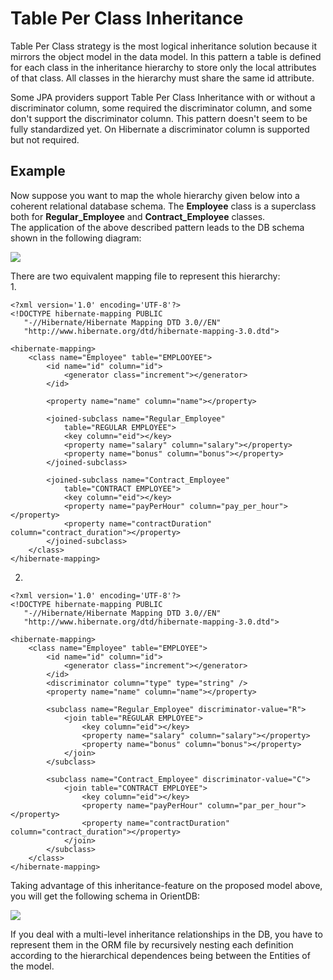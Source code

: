 # Table Per Class Inheritance
Table Per Class strategy is the most logical inheritance solution because it mirrors the object model in the data model. In this pattern a table is defined for each class in the inheritance hierarchy to store only the local attributes of that class. 
All classes in the hierarchy must share the same id attribute.  

Some JPA providers support Table Per Class Inheritance with or without a discriminator column, some required the discriminator column, and some don't support the discriminator column. This pattern doesn't seem to be fully standardized yet. On Hibernate a discriminator column is supported but not required.
     
## Example

Now suppose you want to map the whole hierarchy given below into a coherent relational database schema. The **Employee** class is a superclass both for **Regular_Employee** and **Contract_Employee** classes.    
The application of the above described pattern leads to the DB schema shown in the following diagram:  

![](https://github.com/orientechnologies/orientdb-docs/blob/master/source/images/teleporter-inheritance-table-class.png)       

There are two equivalent mapping file to represent this hierarchy:     
1.
```
<?xml version='1.0' encoding='UTF-8'?>  
<!DOCTYPE hibernate-mapping PUBLIC 
   "-//Hibernate/Hibernate Mapping DTD 3.0//EN"
   "http://www.hibernate.org/dtd/hibernate-mapping-3.0.dtd">

<hibernate-mapping>
	<class name="Employee" table="EMPLOOYEE">
		<id name="id" column="id">
			<generator class="increment"></generator>
		</id>

		<property name="name" column="name"></property>

		<joined-subclass name="Regular_Employee"
			table="REGULAR EMPLOYEE">
			<key column="eid"></key>
			<property name="salary" column="salary"></property>
			<property name="bonus" column="bonus"></property>
		</joined-subclass>

		<joined-subclass name="Contract_Employee"
			table="CONTRACT EMPLOYEE">
			<key column="eid"></key>
			<property name="payPerHour" column="pay_per_hour"></property>
			<property name="contractDuration" column="contract_duration"></property>
		</joined-subclass>
	</class>
</hibernate-mapping>      
```     
2.
```
<?xml version='1.0' encoding='UTF-8'?>  
<!DOCTYPE hibernate-mapping PUBLIC 
   "-//Hibernate/Hibernate Mapping DTD 3.0//EN"
   "http://www.hibernate.org/dtd/hibernate-mapping-3.0.dtd">

<hibernate-mapping>
	<class name="Employee" table="EMPLOYEE">
		<id name="id" column="id">
			<generator class="increment"></generator>
		</id>
        <discriminator column="type" type="string" />
		<property name="name" column="name"></property>

		<subclass name="Regular_Employee" discriminator-value="R">
			<join table="REGULAR EMPLOYEE">
				<key column="eid"></key>
				<property name="salary" column="salary"></property>
				<property name="bonus" column="bonus"></property>
			</join>
		</subclass>

		<subclass name="Contract_Employee" discriminator-value="C">
			<join table="CONTRACT EMPLOYEE">
				<key column="eid"></key>
				<property name="payPerHour" column="par_per_hour"></property>
				<property name="contractDuration" column="contract_duration"></property>
			</join>
		</subclass>
	</class>
</hibernate-mapping>  
```     

Taking advantage of this inheritance-feature on the proposed model above, you will get the following schema in OrientDB:      

![](https://github.com/orientechnologies/orientdb-docs/blob/master/source/images/teleporter-inheritance-orientdb-schema.png)     

If you deal with a multi-level inheritance relationships in the DB, you have to represent them in the ORM file by recursively nesting each definition according to the hierarchical dependences being between the Entities of the model.